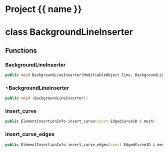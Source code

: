 <script setup>
import {useRoute} from 'vitepress'
const {path} = useRoute()
const tokens = path.split('/')
const words = tokens[2].split('-');
for (let i = 0; i < words.length; i++) {
    words[i] = words[i].charAt(0).toUpperCase() + words[i].slice(1);
    words[i] = words[i].replace('geode', 'Geode')
}
const name = words.join('-');
</script>
# Project {{ name }}

# class BackgroundLineInserter


## Functions

### BackgroundLineInserter

```cpp
public void BackgroundLineInserter(ModifiableObject line, BackgroundLineBuilder & builder)
```


### ~BackgroundLineInserter

```cpp
public void ~BackgroundLineInserter()
```


### insert_curve

```cpp
public ElementInsertionInfo insert_curve(const EdgedCurve1D & mesh)
```


### insert_curve_edges

```cpp
public ElementInsertionInfo insert_curve_edges(const EdgedCurve1D & mesh, Span edge_ids)
```




